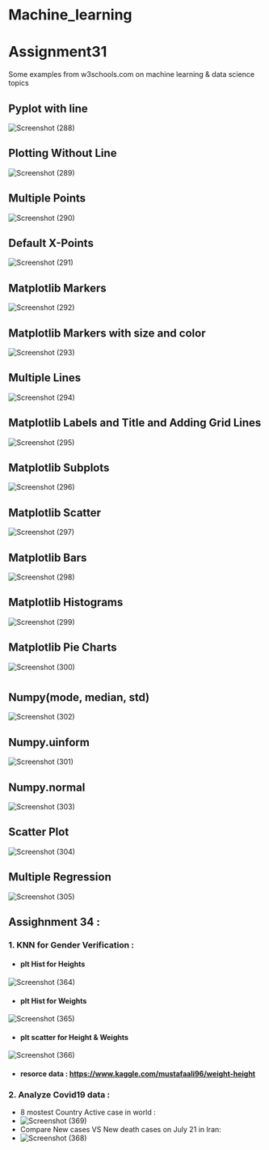 # Machine_learning
# Assignment31
Some examples from w3schools.com on machine learning & data science topics
## Pyplot with line
![Screenshot (288)](https://user-images.githubusercontent.com/91725214/149376610-56c1fb01-dd50-4223-b970-240fdc6b919d.png)
## Plotting Without Line
![Screenshot (289)](https://user-images.githubusercontent.com/91725214/149378075-f0574a7c-bbba-4ca4-b9b1-0e115d40942d.png)
## Multiple Points
![Screenshot (290)](https://user-images.githubusercontent.com/91725214/149379501-267519c5-762a-45b8-bf7c-3497afcd0ad0.png)
## Default X-Points
![Screenshot (291)](https://user-images.githubusercontent.com/91725214/149379637-61cff036-aa1b-41f9-ab8a-b951504f9cc8.png)
## Matplotlib Markers
![Screenshot (292)](https://user-images.githubusercontent.com/91725214/149379726-eab5b1cd-199f-46cc-9aa3-390c97faf77a.png)
## Matplotlib Markers with size and color
![Screenshot (293)](https://user-images.githubusercontent.com/91725214/149379883-33aff3d4-b5b1-44a3-af51-01ad8c9b6c62.png)
## Multiple Lines
![Screenshot (294)](https://user-images.githubusercontent.com/91725214/149379905-73b2a980-64e4-4e81-9bc7-95997637af5d.png)
## Matplotlib Labels and Title and Adding Grid Lines
![Screenshot (295)](https://user-images.githubusercontent.com/91725214/149380058-ecac365f-1761-4174-9458-87ea318c1270.png)
## Matplotlib Subplots
![Screenshot (296)](https://user-images.githubusercontent.com/91725214/149380376-632e5b4d-7930-434f-986c-a644e7e5a2ae.png)
## Matplotlib Scatter
![Screenshot (297)](https://user-images.githubusercontent.com/91725214/149380466-029cd098-ea25-4382-b520-b06ba2ced5c8.png)
## Matplotlib Bars
![Screenshot (298)](https://user-images.githubusercontent.com/91725214/149380510-7cff1334-6b7e-4f79-90dc-6b9bd50f8b86.png)
## Matplotlib Histograms
![Screenshot (299)](https://user-images.githubusercontent.com/91725214/149380553-d412b159-44d8-48ff-8b75-43f1f2bb1bea.png)
## Matplotlib Pie Charts
![Screenshot (300)](https://user-images.githubusercontent.com/91725214/149380610-ae6b4979-b82c-407a-aefe-9325106ec12a.png)

#
## Numpy(mode, median, std)
![Screenshot (302)](https://user-images.githubusercontent.com/91725214/149382242-7cdf1d26-cde6-4248-9ca7-91e23f8e1975.png)
## Numpy.uinform
![Screenshot (301)](https://user-images.githubusercontent.com/91725214/149382357-5f90c9ee-e59a-47f9-bca8-9d2a15ce5aad.png)
## Numpy.normal 
![Screenshot (303)](https://user-images.githubusercontent.com/91725214/149382393-a53137bb-c0e8-4891-8f2b-83fa93daef7c.png)
## Scatter Plot
![Screenshot (304)](https://user-images.githubusercontent.com/91725214/149382589-4adf102d-e9a9-44b2-9717-f833ee1925fa.png)
## Multiple Regression
![Screenshot (305)](https://user-images.githubusercontent.com/91725214/149382668-7eb50e2c-df2b-49e2-9ef0-5857163fc004.png)

## Assighnment 34 :
 ### 1.  KNN for Gender Verification :
   - #### plt Hist for Heights
![Screenshot (364)](https://user-images.githubusercontent.com/91725214/151602569-f2db77ee-6a75-4ac6-b762-532960a41fac.png)

   - #### plt Hist for Weights
![Screenshot (365)](https://user-images.githubusercontent.com/91725214/151602798-a6923718-a45e-485f-8d13-424185e56a90.png)

   - #### plt scatter for Height & Weights
![Screenshot (366)](https://user-images.githubusercontent.com/91725214/151602932-91c90412-f5e1-459a-b7ca-7a011794c5b9.png)

   - #### resorce data : https://www.kaggle.com/mustafaali96/weight-height
 ### 2.  Analyze Covid19 data :
   -  8 mostest Country Active case in world :
   -  ![Screenshot (369)](https://user-images.githubusercontent.com/91725214/151655053-605c5228-f2f2-43c3-88aa-9aa5c758915e.png)
   -  Compare New cases VS New death cases on July 21 in Iran:
   -  ![Screenshot (368)](https://user-images.githubusercontent.com/91725214/151655164-5de47714-58eb-4e74-b6ed-41ec637f8bab.png)
